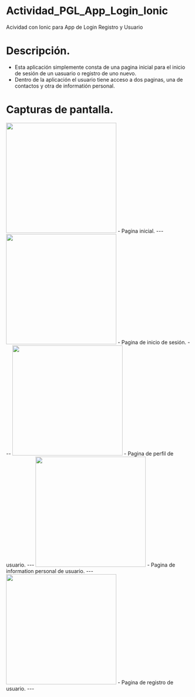 # Actividad_PGL_App_Login_Ionic
Acividad con Ionic para App de Login Registro y Usuario

# Descripción.
- Esta aplicación simplemente consta de una pagina inicial para el inicio de sesión de un uasuario o registro de uno nuevo.
- Dentro de la aplicación el usuario tiene acceso a dos paginas, una de   contactos y otra de informatión personal.

# Capturas de pantalla.  
<img src="https://github.com/EstudiaGit/Actividad_PGL_App_Login_Ionic/assets/93317704/b020f243-dc23-4bef-b59c-2e72c44a1257" width="300">  
- Pagina inicial.
  ---  
  <img src="https://github.com/EstudiaGit/Actividad_PGL_App_Login_Ionic/assets/93317704/d7735629-0f34-4070-8c13-7df8417bcfff" width="300">  
  - Pagina de inicio de sesión.
  ---  
  <img src="https://github.com/EstudiaGit/Actividad_PGL_App_Login_Ionic/assets/93317704/dde060f5-affd-442b-99f1-f8145bd87273" width="300">  
  - Pagina de perfil de usuario.
  ---  
  <img src="https://github.com/EstudiaGit/Actividad_PGL_App_Login_Ionic/assets/93317704/33e24b64-767d-40ca-b935-8fe288442a53" width="300">  
  - Pagina de information personal de usuario.
  ---  
  <img src="https://github.com/EstudiaGit/Actividad_PGL_App_Login_Ionic/assets/93317704/2dfbb4e7-c177-4fdd-a835-82b7290001a0" width="300">  
  - Pagina de registro de usuario.
    ---
